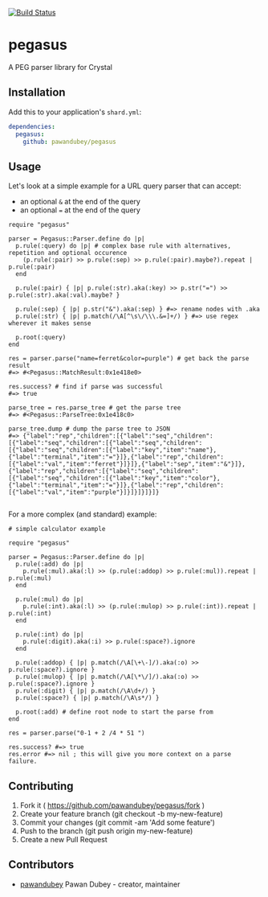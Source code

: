[![Build Status](https://travis-ci.org/pawandubey/pegasus.svg)](https://travis-ci.org/pawandubey/pegasus)

# pegasus

A PEG parser library for Crystal

## Installation

Add this to your application's `shard.yml`:

```yaml
dependencies:
  pegasus:
    github: pawandubey/pegasus
```

## Usage

Let's look at a simple example for a URL query parser that can accept:
- an optional `&` at the end of the query
- an optional `=` at the end of the query

``` crystal
require "pegasus"

parser = Pegasus::Parser.define do |p|
  p.rule(:query) do |p| # complex base rule with alternatives, repetition and optional occurence
    (p.rule(:pair) >> p.rule(:sep) >> p.rule(:pair).maybe?).repeat | p.rule(:pair)
  end

  p.rule(:pair) { |p| p.rule(:str).aka(:key) >> p.str("=") >> p.rule(:str).aka(:val).maybe? }

  p.rule(:sep) { |p| p.str("&").aka(:sep) } #=> rename nodes with .aka
  p.rule(:str) { |p| p.match(/\A[^\s\/\\\.&=]+/) } #=> use regex wherever it makes sense

  p.root(:query)
end

res = parser.parse("name=ferret&color=purple") # get back the parse result
#=> #<Pegasus::MatchResult:0x1e418e0>

res.success? # find if parse was successful
#=> true

parse_tree = res.parse_tree # get the parse tree
#=> #<Pegasus::ParseTree:0x1e418c0>

parse_tree.dump # dump the parse tree to JSON
#=> {"label":"rep","children":[{"label":"seq","children":[{"label":"seq","children":[{"label":"seq","children":[{"label":"seq","children":[{"label":"key","item":"name"},{"label":"terminal","item":"="}]},{"label":"rep","children":[{"label":"val","item":"ferret"}]}]},{"label":"sep","item":"&"}]},{"label":"rep","children":[{"label":"seq","children":[{"label":"seq","children":[{"label":"key","item":"color"},{"label":"terminal","item":"="}]},{"label":"rep","children":[{"label":"val","item":"purple"}]}]}]}]}]}


```

For a more complex (and standard) example:

``` crystal
# simple calculator example

require "pegasus"

parser = Pegasus::Parser.define do |p|
  p.rule(:add) do |p|
    p.rule(:mul).aka(:l) >> (p.rule(:addop) >> p.rule(:mul)).repeat | p.rule(:mul)
  end

  p.rule(:mul) do |p|
    p.rule(:int).aka(:l) >> (p.rule(:mulop) >> p.rule(:int)).repeat | p.rule(:int)
  end

  p.rule(:int) do |p|
    p.rule(:digit).aka(:i) >> p.rule(:space?).ignore
  end

  p.rule(:addop) { |p| p.match(/\A[\+\-]/).aka(:o) >> p.rule(:space?).ignore }
  p.rule(:mulop) { |p| p.match(/\A[\*\/]/).aka(:o) >> p.rule(:space?).ignore }
  p.rule(:digit) { |p| p.match(/\A\d+/) }
  p.rule(:space?) { |p| p.match(/\A\s*/) }

  p.root(:add) # define root node to start the parse from
end

res = parser.parse("0-1 + 2 /4 * 51 ")

res.success? #=> true
res.error #=> nil ; this will give you more context on a parse failure.
```

## Contributing

1. Fork it ( https://github.com/pawandubey/pegasus/fork )
2. Create your feature branch (git checkout -b my-new-feature)
3. Commit your changes (git commit -am 'Add some feature')
4. Push to the branch (git push origin my-new-feature)
5. Create a new Pull Request

## Contributors

- [pawandubey](https://github.com/pawandubey) Pawan Dubey - creator, maintainer
